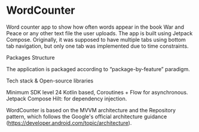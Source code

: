# WordCounter
Word counter app to show how often words appear in the book War and Peace or any other text file the user uploads.
The app is built using Jetpack Compose. 
Originally, it was supposed to have multiple tabs using bottom tab navigation, but only one tab was implemented due to time constraints.

Packages Structure

The application is packaged according to “package-by-feature” paradigm.

Tech stack & Open-source libraries

Minimum SDK level 24
Kotlin based, Coroutines + Flow for asynchronous.
Jetpack Compose
Hilt: for dependency injection.

WordCounter is based on the MVVM architecture and the Repository pattern, which follows the Google's official architecture guidance (https://developer.android.com/topic/architecture).
